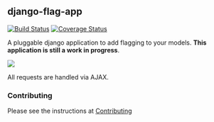 ## django-flag-app

[![Build Status](https://travis-ci.org/abhiabhi94/django-flag-app.svg?branch=master)](https://travis-ci.org/abhiabhi94/django-flag-app)
[![Coverage Status](https://coveralls.io/repos/github/abhiabhi94/django-flag-app/badge.svg?branch=master)](https://coveralls.io/github/abhiabhi94/django-flag-app?branch=master)

A pluggable django application to add flagging to your models. **This application is still a work in progress**.

![](./docs/_static/images/flagging.gif)

All requests are handled via AJAX.


### Contributing

Please see the instructions at [Contributing](./CONTRIBUTING.md)
